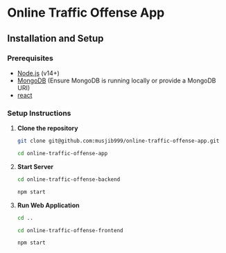 # Online Traffic Offense App

## Installation and Setup

### Prerequisites

- [Node.js](https://nodejs.org/en/) (v14+)
- [MongoDB](https://www.mongodb.com/) (Ensure MongoDB is running locally or provide a MongoDB URI)
- [react](https://react.dev/learn/installation)

### Setup Instructions

1. **Clone the repository**

    ```bash
    git clone git@github.com:musjib999/online-traffic-offense-app.git
    ```
    ```bash
    cd online-traffic-offense-app
    ```
    
2. **Start Server**
    ```bash
    cd online-traffic-offense-backend
    ```

    ```bash
    npm start
    ```

3. **Run Web Application**

    ```bash
    cd ..
    ```

    ```bash
    cd online-traffic-offense-frontend
    ```

    ```bash
    npm start
    ```

